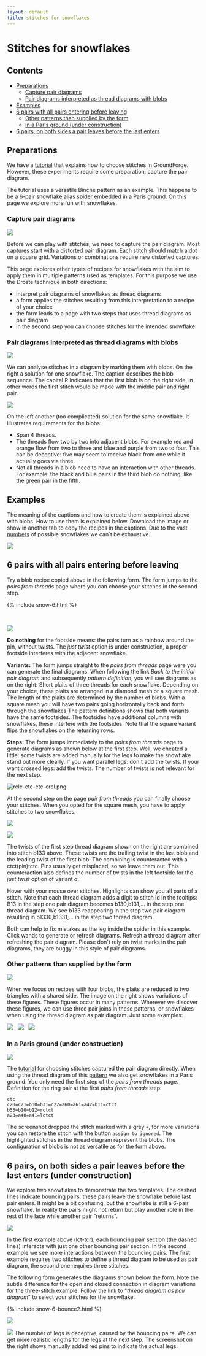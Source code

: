 ```yaml
---
layout: default
title: stitches for snowflakes
---
```


Stitches for snowflakes
=======================

Contents
--------

- [Preparations](#preparations)
  - [Capture pair diagrams](#capture-pair-diagrams)
  - [Pair diagrams interpreted as thread diagrams with blobs](#pair-diagrams-interpreted-as-thread-diagrams-with-blobs)
- [Examples](#examples)
- [6 pairs with all pairs entering before leaving](#6-pairs-with-all-pairs-entering-before-leaving)
  - [Other patterns than supplied by the form](#other-patterns-than-supplied-by-the-form)
  - [In a Paris ground (under construction)](#in-a-paris-ground-under-construction)
- [6 pairs, on both sides a pair leaves before the last enters](#6-pairs-on-both-sides-a-pair-leaves-before-the-last-enters)

Preparations
------------

We have a [tutorial] that explains how to choose stitches in GroundForge.
However, these experiments require some preparation: capture the pair diagram.

The tutorial uses a versatile Binche pattern as an example.
This happens to be a 6-pair snowflake alias spider embedded in a Paris ground.
On this page we explore more fun with snowflakes.

[tutorial]: /GroundForge-help/Binche

### Capture pair diagrams

![](connect-dots.svg?align=right)

Before we can play with stitches, we need to capture the pair diagram.
Most captures start with a distorted pair diagram. Each stitch should match a dot on a square grid.
Variations or combinations require new distorted captures. 

This page explores other types of recipes for snowflakes with the aim to apply them in multiple patterns used as templates.
For this purpose we use the Droste technique in both directions:
* interpret pair diagrams of snowflakes as thread diagrams
* a form applies the stitches resulting from this interpretation to a recipe of your choice
* the form leads to a page with two steps that uses thread diagrams as pair diagram
* in the second step you can choose stitches for the intended snowflake

### Pair diagrams interpreted as thread diagrams with blobs

![](blobs.svg?align=right)

We can analyse stitches in a diagram by marking them with blobs.
On the right a solution for one snowflake.
The caption describes the blob sequence.
The capital R indicates that the first blob is on the right side,
in other words the first stitch would be made with the middle pair and right pair.

![](too-complicated-blobs.svg?align=left)

On the left another (too complicated) solution for the same snowflake.
It illustrates requirements for the blobs:
* Span 4 threads. 
* The threads flow two by two into adjacent blobs. For example red and orange flow from two to three and blue and purple from two to four.
  This can be deceptive: five may seem to receive black from one while it actually goes via three.
* Not all threads in a blob need to have an interaction with other threads.
  For example: the black and blue pairs in the third blob do nothing, like the green pair in the fifth.

Examples
--------

The meaning of the captions and how to create them is explained above with blobs.
How to use them is explained below.
Download the image or show in another tab to copy the recipes in the captions.
Due to the vast [numbers](../counting-snow) of possible snowflakes we can´t be exhaustive.

![](563412-145236.svg)

6 pairs with all pairs entering before leaving
----------------------------------------------

Try a blob recipe copied above in the following form.
The form jumps to the _pairs from threads_ page where you can choose your stitches in the second step.

<script>{% include snow-6.js %}</script>
{% include snow-6.html %}

&nbsp;

![](3-pair-plaits.png?align=right)

**Do nothing** for the footside means: the pairs turn as a rainbow around the pin, without twists. 
The _just twist_ option is under construction, a proper footside interferes with the adjacent snowflake.

**Variants:** 
The form jumps straight to the _pairs from threads_ page were you can generate the final diagrams.
When following the link _Back to the initial pair diagram_ and subsequently _pattern definition_, 
you will see diagrams as on the right:
Short plaits of three threads for each snowflake. 
Depending on your choice, these plaits are arranged in a diamond mesh or a square mesh.
The length of the plaits are determined by the number of blobs.
With a square mesh you will have two pairs going horizontally back and forth through the snowflakes
The pattern definitions shows that both variants have the same footsides. 
The footsides have additional columns with snowflakes, these interfere with the footsides.
Note that the square variant flips the snowflakes on the returning rows.

**Steps:** The form jumps immediately to the _pairs from threads_ page to generate diagrams as shown below at the first step. 
Well, we cheated a little: some twists are added manually for the legs to make the snowflake stand out more clearly.
If you want parallel legs: don´t add the twists. If your want crossed legs: add the twists. 
The number of twists is not relevant for the next step. 

![rclc-ctc-ctc-crcl.png](rclc-ctc-ctc-crcl.png)

At the second step on the page _pair from threads_ you can finally choose your stitches.
When you opted for the square mesh, you have to apply stitches to two snowflakes.

![](last-step.png)

![](combined-twist.png?align=right)

The twists of the first step thread diagram shown on the right are combined into stitch b133 above.
These twists are the trailing twist in the last blob and the leading twist of the first blob.
The combining is counteracted with a ctct(pin)tctc. Pins usually get misplaced, so we leave them out.
This counteraction also defines the number of twists in the left footside for the _just twist_ option of variant _a_.

Hover with your mouse over stitches. Highlights can show you all parts of a stitch.
Note that each thread diagram adds a digit to stitch id in the tooltips:
B13 in the step one pair diagram becomes b130,b131,... in the step one thread diagram.
We see b133 reappearing in the step two pair diagram resulting in b1330,b1331,... in the step two thread diagram.

Both can help to fix mistakes as the leg inside the spider in this example.
Click wands to generate or refresh diagrams. 
Refresh a thread diagram after refreshing the pair diagram.
Please don't rely on twist marks in the pair diagrams, they are buggy in this style of pair diagrams.

### Other patterns than supplied by the form

![](fish-base-for-star.png?align=right)

When we focus on recipes with four blobs, the plaits are reduced to two triangles with a shared side.
The image on the right shows variations of these figures. These figures occur in many patterns.
Wherever we discover these figures, we can use three pair joins in these patterns,
or snowflakes when using the thread diagram as pair diagram. Just some examples:

[![](tl-502.png)](/GroundForge/stitches.html?tile=5-L-K-E-,-L-L-O-O,K-H-5-L-,-5-K-E-E&patchHeight=12&patchWidth=24&shiftColsSW=-4&shiftRowsSW=4&shiftColsSE=4&shiftRowsSE=4) &nbsp;
[![](tl-551.png)](/GroundForge/stitches.html?tile=5-L-K-H-,-L-L-O-O,5-L-K-H-,-E-E-H-H&patchHeight=12&patchWidth=24&shiftColsSW=-4&shiftRowsSW=4&shiftColsSE=4&shiftRowsSE=4) &nbsp;
[![](tl-576.png)](/GroundForge/stitches.html?tile=5-L---H-,-L-O-L-O,--5-K-5-,-E-E-H-H&patchHeight=12&patchWidth=24&shiftColsSW=-4&shiftRowsSW=4&shiftColsSE=4&shiftRowsSE=4) &nbsp;

### In a Paris ground (under construction)

![](snow-in-paris.png?align=right)

The [tutorial] for choosing stitches captured the pair diagram directly.
When using the thread diagram of this [pattern](/GroundForge/stitches.html?patchWidth=19&patchHeight=16&tile=-5-,6-5,-5-,5-5,-58,5-4&shiftColsSW=0&shiftRowsSW=6&shiftColsSE=3&shiftRowsSE=3&b1=ct&c2=ct&a2=cllcr&b3=cl&c4=ctc&a4=ct&c5=-&b5=crrcl&c6=ctc&a6=cr&droste2=ctc,c20=c21=b30=b31=c22=a60=a61=a42=b11=ctct,b53=b10=b12=rctct,a23=a40=a41=lctct)
we also get snowflakes in a Paris ground. 
You only need the first step of the _pairs from threads_ page.
Definition for the ring pair at the first _pairs from threads_ step:

    ctc
    c20=c21=b30=b31=c22=a60=a61=a42=b11=ctct
    b53=b10=b12=rctct
    a23=a40=a41=lctct

The screenshot dropped the stitch marked with a grey `+`,
for more variations you can restore the stitch with the button `assign to ignored`.
The highlighted stitches in the thread diagram represent the blobs.
The configuration of blobs is not as versatile as for the form above.

6 pairs, on both sides a pair leaves before the last enters (under construction)
--------------------------------------------------------------------------------

We explore two snowflakes to demonstrate the two templates. The dashed lines indicate bouncing pairs:
these pairs leave the snowflake before last pair enters. 
It might be a bit confusing, but the snowflake is still a 6-pair snowflake.
In reality the pairs might not return but play another role in the rest of the lace while another pair "returns".

![](4-3254-2.svg) <!-- TODO content beyond the visible area is more related to the counting-snow page -->

In the first example above (lct-tcr), each bouncing pair section (the dashed lines) interacts with just one other bouncing pair section.
In the second example we see more interactions between the bouncing pairs.
The first example requires two stitches to define a thread diagram to be used as pair diagram, the second one requires three stitches.

The following form generates the diagrams shown below the form.
Note the subtle difference for the open and closed connection in diagram variations for the three-stitch example.
Follow the link to "_thread diagram as pair diagram_" to select your stitches for the snowflake.

{% include snow-6-bounce2.html %}

![](4-3254-2.png)

![](bouncing.png?align=right)
The number of legs is deceptive, caused by the bouncing pairs. 
We can get more realistic lengths for the legs at the next step.
The screenshot on the right shows manually added red pins to indicate the actual legs.
